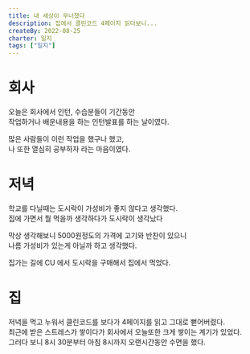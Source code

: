 ```yaml
---
title: 내 세상이 무너졌다
description: 집에서 클린코드 4페이지 읽다보니...
createBy: 2022-08-25
charter: 일지
tags: ["일지"]
---
```


# 회사

오늘은 회사에서 인턴, 수습분들이 기간동안  
작업하거나 배운내용을 하는 인턴발표를 하는 날이였다.

많은 사람들이 이런 작업을 했구나 했고,  
나 또한 열심히 공부하자 라는 마음이였다.

# 저녁

학교를 다닐때는 도시락이 가성비가 좋지 않다고 생각했다.  
집에 가면서 뭘 먹을까 생각하다가 도시락이 생각났다

막상 생각해보니 5000원정도의 가격에 고기와 반찬이 있으니  
나름 가성비가 있는게 아닐까 하고 생각했다.

집가는 길에 CU 에서 도시락을 구매해서 집에서 먹었다.

# 집

저녁을 먹고 누워서 클린코드를 보다가 4페이지를 읽고 그대로 뻗어버렸다.  
최근에 받은 스트레스가 쌓이다가 회사에서 오늘또한 크게 쌓이는 계기가 있었다.  
그러다 보니 8시 30분부터 아침 8시까지 오랜시간동안 수면을 했다.
